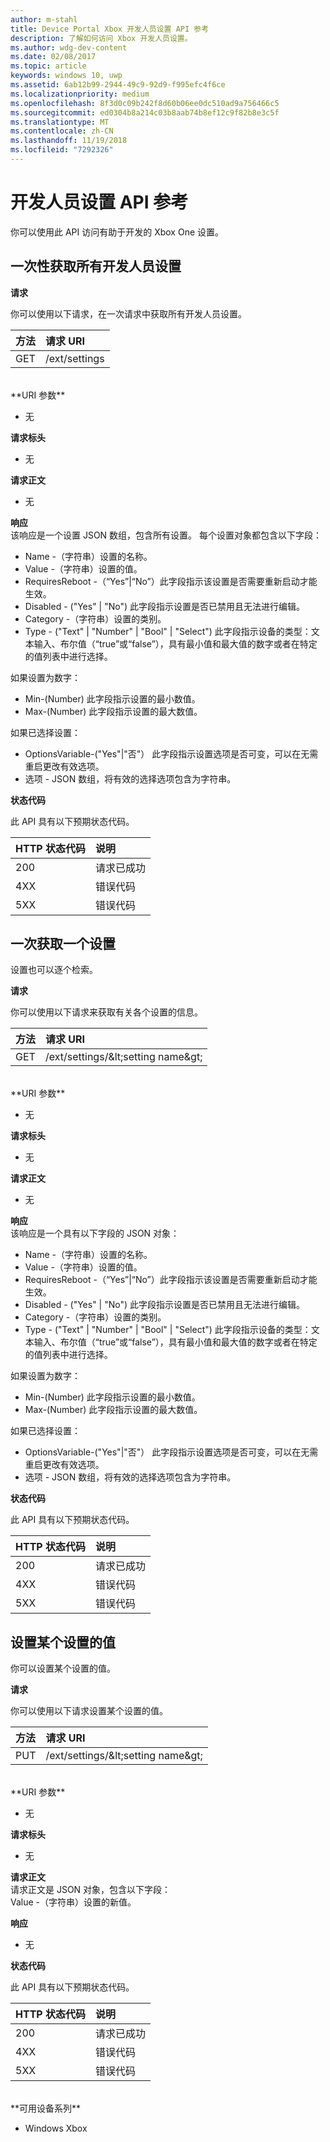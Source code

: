 ```yaml
---
author: m-stahl
title: Device Portal Xbox 开发人员设置 API 参考
description: 了解如何访问 Xbox 开发人员设置。
ms.author: wdg-dev-content
ms.date: 02/08/2017
ms.topic: article
keywords: windows 10, uwp
ms.assetid: 6ab12b99-2944-49c9-92d9-f995efc4f6ce
ms.localizationpriority: medium
ms.openlocfilehash: 8f3d0c09b242f8d60b06ee0dc510ad9a756466c5
ms.sourcegitcommit: ed0304b8a214c03b8aab74b8ef12c9f82b8e3c5f
ms.translationtype: MT
ms.contentlocale: zh-CN
ms.lasthandoff: 11/19/2018
ms.locfileid: "7292326"
---
```

# <a name="developer-settings-api-reference"></a>开发人员设置 API 参考   
你可以使用此 API 访问有助于开发的 Xbox One 设置。

## <a name="get-all-developer-settings-at-once"></a>一次性获取所有开发人员设置

**请求**

你可以使用以下请求，在一次请求中获取所有开发人员设置。

方法      | 请求 URI
:------     | :-----
GET | /ext/settings
<br />
**URI 参数**

- 无

**请求标头**

- 无

**请求正文**

- 无

**响应**   
该响应是一个设置 JSON 数组，包含所有设置。 每个设置对象都包含以下字段：

* Name -（字符串）设置的名称。
* Value -（字符串）设置的值。
* RequiresReboot -（“Yes”|“No”）此字段指示该设置是否需要重新启动才能生效。
* Disabled - ("Yes" | "No") 此字段指示设置是否已禁用且无法进行编辑。
* Category -（字符串）设置的类别。
* Type - ("Text" | "Number" | "Bool" | "Select") 此字段指示设备的类型：文本输入、布尔值（“true”或“false”），具有最小值和最大值的数字或者在特定的值列表中进行选择。

如果设置为数字：
* Min-(Number) 此字段指示设置的最小数值。
* Max-(Number) 此字段指示设置的最大数值。

如果已选择设置：
* OptionsVariable-("Yes"|"否"） 此字段指示设置选项是否可变，可以在无需重启更改有效选项。
* 选项 - JSON 数组，将有效的选择选项包含为字符串。

**状态代码**

此 API 具有以下预期状态代码。

HTTP 状态代码      | 说明
:------     | :-----
200 | 请求已成功
4XX | 错误代码
5XX | 错误代码

## <a name="get-settings-one-at-a-time"></a>一次获取一个设置
设置也可以逐个检索。

**请求**

你可以使用以下请求来获取有关各个设置的信息。

方法      | 请求 URI
:------     | :-----
GET | /ext/settings/\&lt;setting name\&gt;
<br />
**URI 参数**

- 无

**请求标头**

- 无

**请求正文**

- 无

**响应**   
该响应是一个具有以下字段的 JSON 对象：

* Name -（字符串）设置的名称。
* Value -（字符串）设置的值。
* RequiresReboot -（“Yes”|“No”）此字段指示该设置是否需要重新启动才能生效。
* Disabled - ("Yes" | "No") 此字段指示设置是否已禁用且无法进行编辑。
* Category -（字符串）设置的类别。
* Type - ("Text" | "Number" | "Bool" | "Select") 此字段指示设备的类型：文本输入、布尔值（“true”或“false”），具有最小值和最大值的数字或者在特定的值列表中进行选择。

如果设置为数字：
* Min-(Number) 此字段指示设置的最小数值。
* Max-(Number) 此字段指示设置的最大数值。

如果已选择设置：
* OptionsVariable-("Yes"|"否"） 此字段指示设置选项是否可变，可以在无需重启更改有效选项。
* 选项 - JSON 数组，将有效的选择选项包含为字符串。

**状态代码**

此 API 具有以下预期状态代码。

HTTP 状态代码      | 说明
:------     | :-----
200 | 请求已成功
4XX | 错误代码
5XX | 错误代码

## <a name="set-the-value-of-a-setting"></a>设置某个设置的值
你可以设置某个设置的值。

**请求**

你可以使用以下请求设置某个设置的值。

方法      | 请求 URI
:------     | :-----
PUT | /ext/settings/\&lt;setting name\&gt;
<br />
**URI 参数**

- 无

**请求标头**

- 无

**请求正文**   
请求正文是 JSON 对象，包含以下字段：   
Value -（字符串）设置的新值。

**响应**   

- 无

**状态代码**

此 API 具有以下预期状态代码。

HTTP 状态代码      | 说明
:------     | :-----
200 | 请求已成功
4XX | 错误代码
5XX | 错误代码

<br />
**可用设备系列**

* Windows Xbox